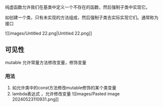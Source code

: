  纯虚函数允许我们在基类中定义一个不存在的函数，然后强制子类中实现它。

如创建一个类，只有未实现的方法组成，然后强制子类去实际实现它们。通常称为接口

![[images/Untitled 22.png|Untitled 22.png]]

## 可见性

mutable 允许常量方法修改变量，修饰变量
### 用法 
1. 如允许类中的const方法修改mutable修饰的某个类变量
2. lambda表达式 ，允许修改变量
![[images/Pasted image 20240523110931.png]]